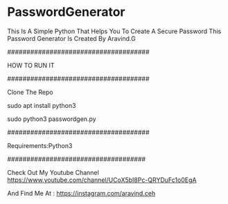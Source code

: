# PasswordGenerator

This Is A Simple Python That Helps You To Create A Secure Password
This Password Generator Is Created By Aravind.G

#####################################

HOW TO RUN IT

#####################################

Clone The Repo

sudo apt install python3

sudo python3 passwordgen.py

#####################################

Requirements:Python3

####################################

Check Out My Youtube Channel https://www.youtube.com/channel/UCoX5bI8Pc-QRYDuFc1o0EgA

And Find Me At : https://instagram.com/aravind.ceh
